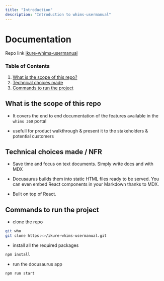 ```yaml
---
title: "Introduction"
description: "Introduction to whims-usermanual"
---
```


# Documentation

Repo link [ikure-whims-usermanual](https://github.com/ikuretechsoft/ikure-whims-usermanual)

### Table of Contents

1. [What is the scope of this repo?](#1)
1. [Technical choices made](#2)
1. [Commands to run the project](#3)

<div id="1"></div>

## What is the scope of this repo

- It covers the end to end documentation of the features available in the `whims 360` portal

- usefull for product walkthrough & present it to the stakeholders & potential customers

<div id="2"></div>

## Technical choices made / NFR

- Save time and focus on text documents. Simply write docs and with MDX

- Docusaurus builds them into static HTML files ready to be served. You can even embed React components in your Markdown thanks to MDX.

- Built on top of React.

<div id="3"></div>

## Commands to run the project

- clone the repo

```bash
git who
git clone https:<>/ikure-whims-usermanual.git
```

- install all the required packages

```bash
npm install
```

- run the docusaurus app

```bash
npm run start
```
